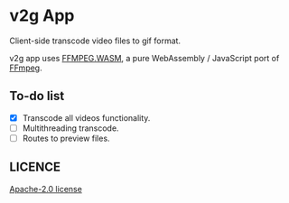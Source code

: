 # v2g App

Client-side transcode video files to gif format.

v2g app uses [FFMPEG.WASM](https://github.com/ffmpegwasm/ffmpeg.wasm#readme), a pure WebAssembly / JavaScript port of [FFmpeg](https://ffmpeg.org).

## To-do list
- [X] Transcode all videos functionality.
- [ ] Multithreading transcode.
- [ ] Routes to preview files.

## LICENCE
[Apache-2.0 license](LICENSE)